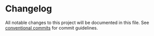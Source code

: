 # Changelog

All notable changes to this project will be documented in this file.
See [conventional commits](https://www.conventionalcommits.org/) for commit guidelines.

